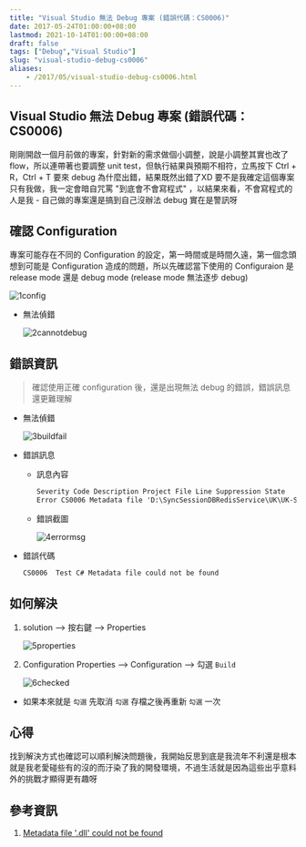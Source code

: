 ```yaml
---
title: "Visual Studio 無法 Debug 專案 (錯誤代碼：CS0006)"
date: 2017-05-24T01:00:00+08:00
lastmod: 2021-10-14T01:00:00+08:00
draft: false
tags: ["Debug","Visual Studio"]
slug: "visual-studio-debug-cs0006"
aliases:
    - /2017/05/visual-studio-debug-cs0006.html
---
```

## Visual Studio 無法 Debug 專案 (錯誤代碼：CS0006)

剛剛開啟一個月前做的專案，針對新的需求做個小調整，說是小調整其實也改了 flow，所以連帶著也要調整 unit test，但執行結果與預期不相符，立馬按下 Ctrl + R，Ctrl + T 要來 debug 為什麼出錯，結果既然出錯了XD 要不是我確定這個專案只有我做，我一定會暗自咒罵 "到底會不會寫程式" ，以結果來看，不會寫程式的人是我 - 自己做的專案還是搞到自己沒辦法 debug 實在是警訊呀

## 確認 Configuration

專案可能存在不同的 Configuration 的設定，第一時間或是時間久遠，第一個念頭想到可能是 Configuration 造成的問題，所以先確認當下使用的 Configuraion 是 release mode 還是 debug mode (release mode 無法逐步 debug)

![1config](https://cloud.githubusercontent.com/assets/3851540/26347936/b94fec04-3fdd-11e7-9a44-32d23cfec7ca.png)

* 無法偵錯

    ![2cannotdebug](https://cloud.githubusercontent.com/assets/3851540/26347941/b9595726-3fdd-11e7-8aa7-31d86ebcb0ae.png)

## 錯誤資訊

> 確認使用正確 configuration 後，還是出現無法 debug 的錯誤，錯誤訊息還更難理解

* 無法偵錯

    ![3buildfail](https://cloud.githubusercontent.com/assets/3851540/26347938/b954181a-3fdd-11e7-8213-48ba42449624.png)

* 錯誤訊息

    - 訊息內容

        ```txt
        Severity Code Description Project File Line Suppression State
        Error CS0006 Metadata file 'D:\SyncSessionDBRedisService\UK\UK-SyncSessionDBRedisService\SyncSessionDBRedisServiceConsole\bin\Debug\SyncSessionDBRedisServiceConsole.exe' could not be found SyncSessionDBRedisServiceConsoleTests D:\SyncSessionDBRedisService\UK\UK-SyncSessionDBRedisService\SyncSessionDBRedisServiceConsoleTests\CSC 1 Active
        ```

    - 錯誤截圖

        ![4errormsg](https://cloud.githubusercontent.com/assets/3851540/26347940/b956e996-3fdd-11e7-8408-7de6e95cd18d.png)

* 錯誤代碼

    ```txt
    CS0006  Test C# Metadata file could not be found
    ```

## 如何解決

1. solution --> 按右鍵 --> Properties

    ![5properties](https://cloud.githubusercontent.com/assets/3851540/26347937/b9542710-3fdd-11e7-9c3e-71f3799eb603.png)

2. Configuration Properties --> Configuration --> 勾選 `Build`

    ![6checked](https://cloud.githubusercontent.com/assets/3851540/26347939/b955b828-3fdd-11e7-80ae-9eca3ee0e53d.png)

* 如果本來就是 `勾選`  先取消 `勾選` 存檔之後再重新 `勾選` 一次

## 心得

找到解決方式也確認可以順利解決問題後，我開始反思到底是我流年不利還是根本就是我老愛碰些有的沒的而汙染了我的開發環境，不過生活就是因為這些出乎意料外的挑戰才顯得更有趣呀

## 參考資訊

1. [Metadata file '.dll' could not be found](https://stackoverflow.com/questions/1421862/metadata-file-dll-could-not-be-found)
